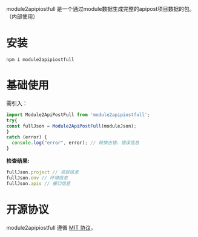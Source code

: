 module2apipiostfull 是一个通过module数据生成完整的apipost项目数据的包。（内部使用）

# 安装

```shell
npm i module2apipiostfull
```

# 基础使用
需引入：

```js
import Module2ApiPostFull from 'module2apipiostfull';
try{
const fullJson = Module2ApiPostFull(moduleJson);
}
catch (error) {
  console.log("error", error); // 转换出错，错误信息
}
```
**检查结果:**

```js
fullJson.project // 项目信息
fullJson.env // 环境信息
fullJson.apis // 接口信息
```

# 开源协议

module2apipiostfull 遵循 [MIT 协议](https://github.com/Apipost-Team/module2apipiostfull)。
